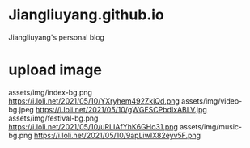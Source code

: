 # Jiangliuyang.github.io

Jiangliuyang's personal blog

# upload image

assets/img/index-bg.png https://i.loli.net/2021/05/10/YXryhem492ZkiQd.png
assets/img/video-bg.jpeg https://i.loli.net/2021/05/10/gWGFSCPbdIxABLV.jpg
assets/img/festival-bg.png https://i.loli.net/2021/05/10/uRLIAfYhK6GHo31.png
assets/img/music-bg.png https://i.loli.net/2021/05/10/9apLiwIX82eyv5F.png
